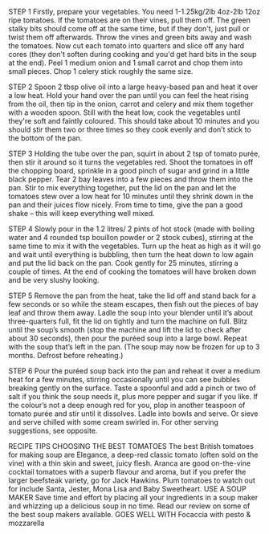 STEP 1
Firstly, prepare your vegetables. You need 1-1.25kg/2lb 4oz-2lb 12oz ripe tomatoes. If the tomatoes are on their vines, pull them off. The green stalky bits should come off at the same time, but if they don't, just pull or twist them off afterwards. Throw the vines and green bits away and wash the tomatoes. Now cut each tomato into quarters and slice off any hard cores (they don't soften during cooking and you'd get hard bits in the soup at the end). Peel 1 medium onion and 1 small carrot and chop them into small pieces. Chop 1 celery stick roughly the same size.

STEP 2
Spoon 2 tbsp olive oil into a large heavy-based pan and heat it over a low heat. Hold your hand over the pan until you can feel the heat rising from the oil, then tip in the onion, carrot and celery and mix them together with a wooden spoon. Still with the heat low, cook the vegetables until they're soft and faintly coloured. This should take about 10 minutes and you should stir them two or three times so they cook evenly and don’t stick to the bottom of the pan.

STEP 3
Holding the tube over the pan, squirt in about 2 tsp of tomato purée, then stir it around so it turns the vegetables red. Shoot the tomatoes in off the chopping board, sprinkle in a good pinch of sugar and grind in a little black pepper. Tear 2 bay leaves into a few pieces and throw them into the pan. Stir to mix everything together, put the lid on the pan and let the tomatoes stew over a low heat for 10 minutes until they shrink down in the pan and their juices flow nicely. From time to time, give the pan a good shake – this will keep everything well mixed.

STEP 4
Slowly pour in the 1.2 litres/ 2 pints of hot stock (made with boiling water and 4 rounded tsp bouillon powder or 2 stock cubes), stirring at the same time to mix it with the vegetables. Turn up the heat as high as it will go and wait until everything is bubbling, then turn the heat down to low again and put the lid back on the pan. Cook gently for 25 minutes, stirring a couple of times. At the end of cooking the tomatoes will have broken down and be very slushy looking.

STEP 5
Remove the pan from the heat, take the lid off and stand back for a few seconds or so while the steam escapes, then fish out the pieces of bay leaf and throw them away. Ladle the soup into your blender until it’s about three-quarters full, fit the lid on tightly and turn the machine on full. Blitz until the soup’s smooth (stop the machine and lift the lid to check after about 30 seconds), then pour the puréed soup into a large bowl. Repeat with the soup that’s left in the pan. (The soup may now be frozen for up to 3 months. Defrost before reheating.)

STEP 6
Pour the puréed soup back into the pan and reheat it over a medium heat for a few minutes, stirring occasionally until you can see bubbles breaking gently on the surface. Taste a spoonful and add a pinch or two of salt if you think the soup needs it, plus more pepper and sugar if you like. If the colour’s not a deep enough red for you, plop in another teaspoon of tomato purée and stir until it dissolves. Ladle into bowls and serve. Or sieve and serve chilled with some cream swirled in. For other serving suggestions, see opposite.

RECIPE TIPS
CHOOSING THE BEST TOMATOES
The best British tomatoes for making soup are Elegance, a deep-red classic tomato (often sold on the vine) with a thin skin and sweet, juicy flesh. Aranca are good on-the-vine cocktail tomatoes with a superb flavour and aroma, but if you prefer the larger beefsteak variety, go for Jack Hawkins. Plum tomatoes to watch out for include Santa, Jester, Mona Lisa and Baby Sweetheart.
USE A SOUP MAKER
Save time and effort by placing all your ingredients in a soup maker and whizzing up a delicious soup in no time. Read our review on some of the best soup makers available.
GOES WELL WITH
Focaccia with pesto & mozzarella